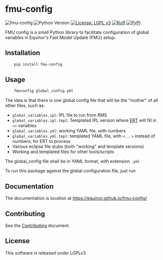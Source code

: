 # fmu-config

![fmu-config](https://github.com/equinor/fmu-config/workflows/fmu-config/badge.svg)
![Python Version](https://img.shields.io/badge/python-3.9%20|%203.10%20|%203.11%20|%203.12%20|%203.13-blue.svg)
[![License: LGPL v3](https://img.shields.io/github/license/equinor/fmu-tools)](https://www.gnu.org/licenses/lgpl-3.0)
[![Ruff](https://img.shields.io/endpoint?url=https://raw.githubusercontent.com/astral-sh/ruff/main/assets/badge/v2.json)](https://github.com/astral-sh/ruff)
[![PyPI](https://img.shields.io/pypi/v/fmu-config.svg)](https://pypi.org/project/fmu-config/)

FMU config is a small Python library to facilitate configuration of global
variables in Equinor's Fast Model Update (FMU) setup.

## Installation

```sh
    pip install fmu-config
```

## Usage

```sh
    fmuconfig global_config.yml
```

The idea is that there is one global config file that will be the "mother"
of all other files, such as:

- `global_variables.ipl`: IPL file to run from RMS
- `global_variables.ipl.tmpl`: Templated IPL version where
  [ERT](https://github.com/equinor/ert) will fill in `<>` variables
- `global_variables.yml`: working YAML file, with numbers
- `global_variables.yml.tmpl`: templated YAML file, with `<...>` instead of
   numbers; for ERT to process
- Various eclipse file stubs (both "working" and template versions)
- Working and templated files for other tools/scripts

The global_config file shall be in YAML format, with extension `.yml`

To run this package against the global configuration file, just run

## Documentation

The documentation is location at
https://equinor.github.io/fmu-config/

## Contributing

See the [Contributing](CONTRIBUTING.md) document.

## License

This software is released under LGPLv3.
